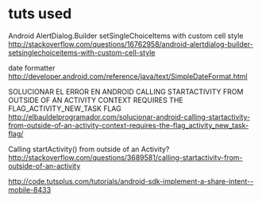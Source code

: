 # tuts used


Android AlertDialog.Builder setSingleChoiceItems with custom cell style http://stackoverflow.com/questions/16762958/android-alertdialog-builder-setsinglechoiceitems-with-custom-cell-style

date formatter
http://developer.android.com/reference/java/text/SimpleDateFormat.html


SOLUCIONAR EL ERROR EN ANDROID CALLING STARTACTIVITY FROM OUTSIDE OF AN ACTIVITY CONTEXT REQUIRES THE FLAG_ACTIVITY_NEW_TASK FLAG
http://elbauldelprogramador.com/solucionar-android-calling-startactivity-from-outside-of-an-activity-context-requires-the-flag_activity_new_task-flag/

Calling startActivity() from outside of an Activity?
http://stackoverflow.com/questions/3689581/calling-startactivity-from-outside-of-an-activity


http://code.tutsplus.com/tutorials/android-sdk-implement-a-share-intent--mobile-8433

